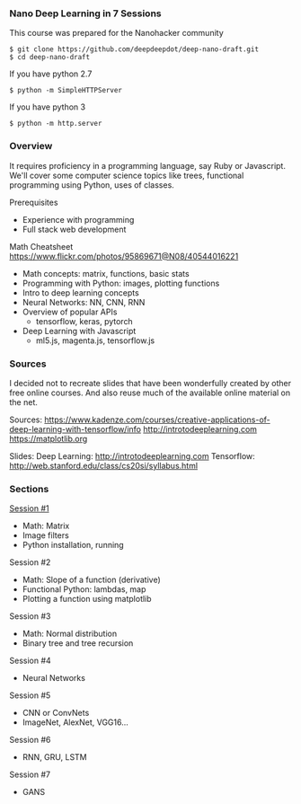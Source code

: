 ### Nano Deep Learning in 7 Sessions

This course was prepared for the Nanohacker community

    $ git clone https://github.com/deepdeepdot/deep-nano-draft.git
    $ cd deep-nano-draft


If you have python 2.7

    $ python -m SimpleHTTPServer


If you have python 3

    $ python -m http.server


### Overview

It requires proficiency in a programming language, say Ruby or Javascript.
We'll cover some computer science topics like trees, functional 
programming using Python, uses of classes.

Prerequisites
* Experience with programming
* Full stack web development

Math Cheatsheet https://www.flickr.com/photos/95869671@N08/40544016221

* Math concepts: matrix, functions, basic stats
* Programming with Python: images, plotting functions
* Intro to deep learning concepts
* Neural Networks: NN, CNN, RNN
* Overview of popular APIs
    - tensorflow, keras, pytorch
* Deep Learning with Javascript
    - ml5.js, magenta.js, tensorflow.js


### Sources

I decided not to recreate slides that have been wonderfully created by other free online courses. And also reuse much of the available online material on the net.

Sources:
https://www.kadenze.com/courses/creative-applications-of-deep-learning-with-tensorflow/info
http://introtodeeplearning.com
https://matplotlib.org

Slides:
Deep Learning: http://introtodeeplearning.com
Tensorflow: http://web.stanford.edu/class/cs20si/syllabus.html


### Sections

[Session #1](01-nano-slides.md)
* Math: Matrix
* Image filters
* Python installation, running

Session #2
* Math: Slope of a function (derivative)
* Functional Python: lambdas, map
* Plotting a function using matplotlib

Session #3
* Math: Normal distribution
* Binary tree and tree recursion

Session #4
* Neural Networks

Session #5
* CNN or ConvNets
* ImageNet, AlexNet, VGG16...

Session #6
* RNN, GRU, LSTM

Session #7
* GANS
